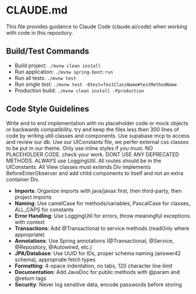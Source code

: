 # CLAUDE.md

This file provides guidance to Claude Code (claude.ai/code) when working with code in this repository.

## Build/Test Commands

- Build project: `./mvnw clean install`
- Run application: `./mvnw spring-boot:run`
- Run all tests: `./mvnw test`
- Run single test: `./mvnw test -Dtest=TestClassName#testMethodName`
- Production build: `./mvnw clean install -Pproduction`

## Code Style Guidelines

Write end to end implementation with no placeholder code or mock objects or backwards compatibility. try and keep the files less then 300 lines of code by writing utili classes and components.  Use supabase mcp to access and review our db. Use our UIConstants file, we perfer external css classes to be put in our theme.  Only use inline styles if you must.  NO PLACEHOLDER CODE. check your work.  DONT USE ANY DEPRECATED METHODS. ALWAYS use LoggingUtil.  All routes should be in the UIConstants.  All View classes must extends Div implements BeforeEnterObserver and add child components to itself and not an extra container Div.

- **Imports**: Organize imports with java/javax first, then third-party, then project imports
- **Naming**: Use camelCase for methods/variables, PascalCase for classes, ALL_CAPS for constants
- **Error Handling**: Use LoggingUtil for errors, throw meaningful exceptions with context
- **Transactions**: Add @Transactional to service methods (readOnly where appropriate)
- **Annotations**: Use Spring annotations (@Transactional, @Service, @Repository, @Autowired, etc.)
- **JPA/Database**: Use UUID for IDs, proper schema naming (answer42 schema), appropriate fetch types
- **Formatting**: 4-space indentation, no tabs, 120 character line limit
- **Documentation**: Add JavaDoc for public methods with @param and @return tags
- **Security**: Never log sensitive data, encode passwords before storing